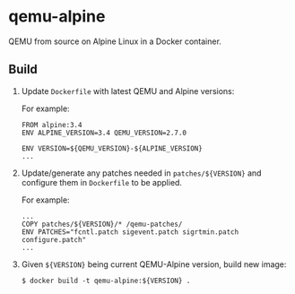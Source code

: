 # qemu-alpine

QEMU from source on Alpine Linux in a Docker container.

## Build

1. Update `Dockerfile` with latest QEMU and Alpine versions:

    For example:
    ```
    FROM alpine:3.4
    ENV ALPINE_VERSION=3.4 QEMU_VERSION=2.7.0

    ENV VERSION=${QEMU_VERSION}-${ALPINE_VERSION}
    ...
    ```

2. Update/generate any patches needed in `patches/${VERSION}` and configure them in `Dockerfile` to be applied.

    For example:
    ```
    ...
    COPY patches/${VERSION}/* /qemu-patches/
    ENV PATCHES="fcntl.patch sigevent.patch sigrtmin.patch configure.patch"
    ...
    ```

3. Given `${VERSION}` being current QEMU-Alpine version, build new image:

    ```
    $ docker build -t qemu-alpine:${VERSION} .
    ```
